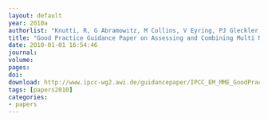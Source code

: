 ```yaml
---
layout: default
year: 2010a
authorlist: "Knutti, R, G Abramowitz, M Collins, V Eyring, PJ Gleckler, B Hewitson, and L Mearns"
title: "Good Practice Guidance Paper on Assessing and Combining Multi Model Climate Projections. (Stocker, et al. Eds.) Meeting Report of the Intergovernmental Panel on Climate Change Expert Meeting on Assessing and Combining Multi Model Climate Projections. Bern, Switzerland"
date: 2010-01-01 16:54:46
journal:
volume: 
pages:
doi: 
download: http://www.ipcc-wg2.awi.de/guidancepaper/IPCC_EM_MME_GoodPracticeGuidancePaper.pdf
tags: [papers2010]
categories:
- papers
---
```


